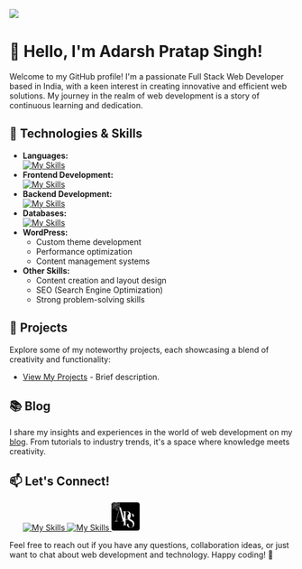 ![](heyadarsh.gif)
</head>
<body>

  <h1>👋 Hello, I'm Adarsh Pratap Singh!</h1>

  <p>Welcome to my GitHub profile! I'm a passionate Full Stack Web Developer based in India, with a keen interest in
creating innovative and efficient web solutions. My journey in the realm of web development is a story of continuous
    learning and dedication.</p>




  <h2>🔧 Technologies & Skills</h2>

  <ul>
      <li><strong>Languages:</strong>
        <div>
          <a href="#" target="_blank">
            <img src="https://skillicons.dev/icons?i=js,html,css,cpp" alt="My Skills">
          </a>      
      </div>
    </li>
    <li><strong>Frontend Development:</strong>
      <div>
        <a href="#" target="_blank">
          <img src="https://skillicons.dev/icons?i=angular,bootstrap,tailwind,jquery,react,vue" alt="My Skills">
        </a>      
      </div>
    </li>
    <li><strong>Backend Development:</strong>
        <div>
          <a href="#" target="_blank">
            <img src="https://skillicons.dev/icons?i=nodejs,django,rails" alt="My Skills">
          </a>   
        </div>
    </li>
    <li><strong>Databases:</strong>
       <div>
          <a href="#" target="_blank">
            <img src="https://skillicons.dev/icons?i=mysql,postgres,mongodb" alt="My Skills">
          </a> 
       </div>
    </li>
    <li><strong>WordPress:</strong>
        <ul>
        <li>Custom theme development</li>
        <li>Performance optimization</li>
        <li>Content management systems</li>
      </ul>
    </li>
    <li><strong>Other Skills:</strong>
         <ul>
        <li>Content creation and layout design</li>
        <li>SEO (Search Engine Optimization)</li>
        <li>Strong problem-solving skills</li>
      </ul>
    </li>
  </ul>

  <h2>🚀 Projects</h2>

  <p>Explore some of my noteworthy projects, each showcasing a blend of creativity and functionality:</p>

  <ul>
    <li><a href="https://heyadarsh.lovestoblog.com/">View My Projects</a> - Brief description.</li>
   
  </ul>


  <h2>📚 Blog</h2>

  <p>I share my insights and experiences in the world of web development on my <a href="https://heyadarsh.lovestoblog.com/adarsh-pratap-singh/">blog</a>. From tutorials to
    industry trends, it's a space where knowledge meets creativity.</p>

  <h2>📫 Let's Connect!</h2>

  <ul>
      <div>
        <a href="https://github.com/hey-adarsh" target="_blank">
          <img src="https://skillicons.dev/icons?i=github" alt="My Skills">
        </a>   
         <a href="https://www.linkedin.com/in/adarsh-pratap-singh-aps" target="_blank">
          <img src="https://skillicons.dev/icons?i=linkedin" alt="My Skills">
        </a>
        <a href="https://heyadarsh.lovestoblog.com" target="_blank">
          <img src="logoo.png" alt="site Logo" width="50" height="50" style="border-radius:12 px;">
         </a>
      </div>
    </ul>

  <p>Feel free to reach out if you have any questions, collaboration ideas, or just want to chat about web development and
    technology. Happy coding! 🚀</p>

</body>


